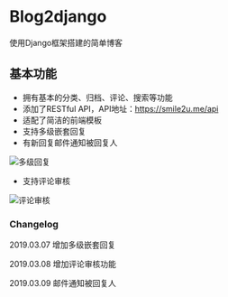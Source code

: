# Blog2django #
使用Django框架搭建的简单博客
## 基本功能 ##
- 拥有基本的分类、归档、评论、搜索等功能
- 添加了RESTful API，API地址：https://smile2u.me/api
- 适配了简洁的前端模板
- 支持多级嵌套回复
- 有新回复邮件通知被回复人

![多级回复](https://i.loli.net/2019/03/08/5c822db9ba4a9.jpg)

- 支持评论审核

![评论审核](https://i.loli.net/2019/03/08/5c826649e4534.jpg)

### Changelog ###
2019.03.07 增加多级嵌套回复

2019.03.08 增加评论审核功能

2019.03.09 邮件通知被回复人